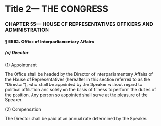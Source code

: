 
# Title 2— THE CONGRESS
### CHAPTER 55— HOUSE OF REPRESENTATIVES OFFICERS AND ADMINISTRATION
#### § 5582. Office of Interparliamentary Affairs
##### (c) Director

(1) Appointment

The Office shall be headed by the Director of Interparliamentary Affairs of the House of Representatives (hereafter in this section referred to as the “Director”), who shall be appointed by the Speaker without regard to political affiliation and solely on the basis of fitness to perform the duties of the position. Any person so appointed shall serve at the pleasure of the Speaker.

(2) Compensation

The Director shall be paid at an annual rate determined by the Speaker.
